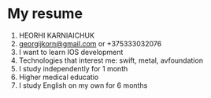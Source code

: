 # My resume 
1. HEORHI KARNIAICHUK
2. georgijkorn@gmail.com or +375333032076
3. I want to learn IOS development
4. Technologies that interest me: swift, metal, avfoundation
5. I study independently for 1 month
6. Higher medical educatio
7. I study English on my own for 6 months
